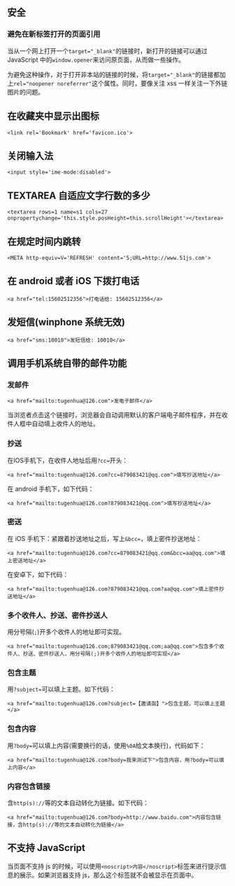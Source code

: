 ## 安全
### 避免在新标签打开的页面引用
当从一个网上打开一个`target="_blank"`的链接时，新打开的链接可以通过 JavaScript 中的`window.opener`来访问原页面，从而做一些操作。

为避免这种操作，对于打开非本站的链接的时候，将`target="_blank"`的链接都加上`rel="noopener noreferrer"`这个属性。同时，要像关注 xss 一样关注一下外链图片的问题。

## 在收藏夹中显示出图标
`<link rel='Bookmark' href='favicon.ico'>`

## 关闭输入法
`<input style='ime-mode:disabled'>`

## TEXTAREA 自适应文字行数的多少
`<textarea rows=1 name=s1 cols=27 onpropertychange='this.style.posHeight=this.scrollHeight'></textarea>`

## 在规定时间内跳转
`<META http-equiv=V='REFRESH' content='5;URL=http://www.51js.com'>`

## 在 android 或者 iOS 下拨打电话
`<a href="tel:15602512356">打电话给: 15602512356</a>`

## 发短信(winphone 系统无效)
`<a href="sms:10010">发短信给: 10010</a>`

## 调用手机系统自带的邮件功能
### 发邮件
`<a href="mailto:tugenhua@126.com">发电子邮件</a>`

当浏览者点击这个链接时，浏览器会自动调用默认的客户端电子邮件程序，并在收件人框中自动填上收件人的地址。

### 抄送
在IOS手机下，在收件人地址后用`?cc=`开头：

`<a href="mailto:tugenhua@126.com?cc=879083421@qq.com">填写抄送地址</a>`

在 android 手机下，如下代码：

`<a href="mailto:tugenhua@126.com?879083421@qq.com">填写抄送地址</a>`

### 密送
在 iOS 手机下：紧跟着抄送地址之后，写上`&bcc=`，填上密件抄送地址：

`<a href="mailto:tugenhua@126.com?cc=879083421@qq.com&bcc=aa@qq.com">填上密送地址</a>`

在安卓下，如下代码：

`<a href="mailto:tugenhua@126.com?879083421@qq.com?aa@qq.com">填上密件抄送地址</a>`

### 多个收件人、抄送、密件抄送人
用分号隔(`;`)开多个收件人的地址即可实现。

`<a href="mailto:tugenhua@126.com;879083421@qq.com;aa@qq.com">包含多个收件人、抄送、密件抄送人，用分号隔(;)开多个收件人的地址即可实现</a>`

### 包含主题
用`?subject=`可以填上主题。如下代码：

`<a href="mailto:tugenhua@126.com?subject=【邀请函】">包含主题，可以填上主题</a>`

### 包含内容
用`?body=`可以填上内容(需要换行的话，使用`%0A`给文本换行)，代码如下：

`<a href="mailto:tugenhua@126.com?body=我来测试下">包含内容，用?body=可以填上内容</a>`

### 内容包含链接
含`http(s)://`等的文本自动转化为链接。如下代码：

`<a href="mailto:tugenhua@126.com?body=http://www.baidu.com">内容包含链接，含http(s)://等的文本自动转化为链接</a>`

## 不支持 JavaScript
当页面不支持 js 的时候，可以使用`<noscript>内容</noscript>`标签来进行提示信息的展示。如果浏览器支持 js，那么这个标签就不会被显示在页面中。

